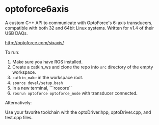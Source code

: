 # optoforce6axis
A custom C++ API to communicate with OptoForce's 6-axis transducers, compatible with both 32 and 64bit Linux systems. Written for v1.4 of their USB DAQs. 

http://optoforce.com/sixaxis/

To run:

1. Make sure you have ROS installed.
2. Create a catkin_ws and clone the repo into ```src``` directory of the empty workspace.
3. ```catkin_make``` in the workspace root.
4. ```source devel/setup.bash```
5. In a new terminal, ```roscore``
6. ```rosrun optoforce optoforce_node``` with transducer connected.

Alternatively:

Use your favorite toolchain with the optoDriver.hpp, optoDriver.cpp, and test.cpp files.


